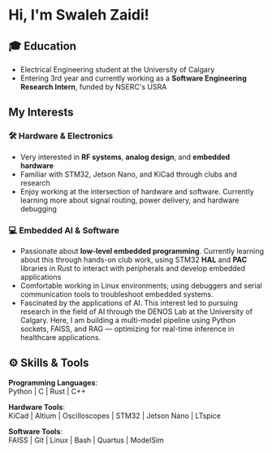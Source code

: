 # Hi, I'm Swaleh Zaidi!

## 🎓 **Education**  
- Electrical Engineering student at the University of Calgary
- Entering 3rd year and currently working as a **Software Engineering Research Intern**, funded by NSERC's USRA

## My Interests

### 🛠️ Hardware & Electronics  
- Very interested in **RF systems**, **analog design**, and **embedded hardware**
- Familiar with STM32, Jetson Nano, and KiCad through clubs and research
- Enjoy working at the intersection of hardware and software. Currently learning more about signal routing, power delivery, and hardware debugging

### 💻 Embedded AI & Software  
- Passionate about **low-level embedded programming**. Currently learning about this through hands-on club work, using STM32 **HAL** and **PAC** libraries in Rust to interact with peripherals and develop embedded applications
- Comfortable working in Linux environments; using debuggers and serial communication tools to troubleshoot embedded systems.  
- Fascinated by the applications of AI. This interest led to pursuing research in the field of AI through the DENOS Lab at the University of Calgary. Here, I am building a multi-model pipeline using Python sockets, FAISS, and RAG — optimizing for real-time inference in healthcare applications.

## ⚙️ **Skills & Tools**  
**Programming Languages**:  
Python | C | Rust | C++  

**Hardware Tools**:  
KiCad | Altium | Oscilloscopes | STM32 | Jetson Nano | LTspice  

**Software Tools**:  
FAISS | Git | Linux | Bash | Quartus | ModelSim  
